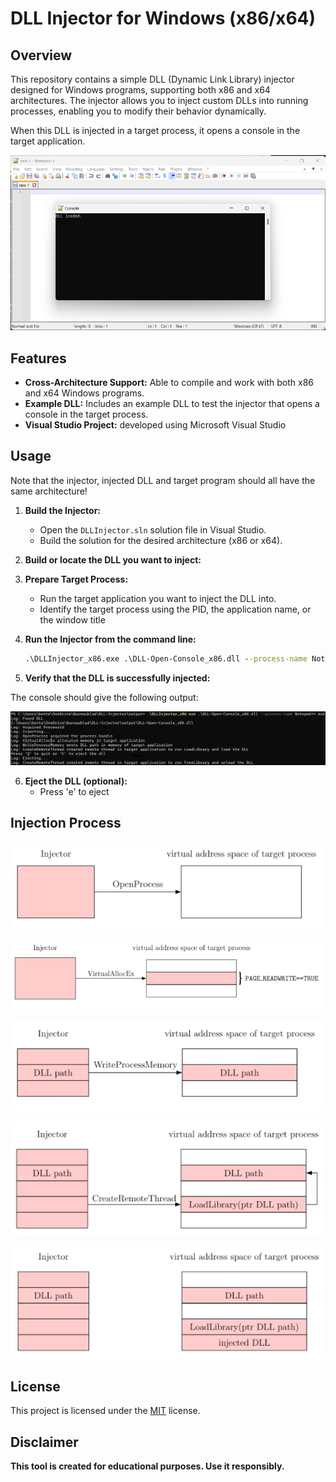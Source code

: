 # DLL Injector for Windows (x86/x64)

## Overview

This repository contains a simple DLL (Dynamic Link Library) injector designed for Windows programs, supporting both x86 and x64 architectures. The injector allows you to inject custom DLLs into running processes, enabling you to modify their behavior dynamically.

When this DLL is injected in a target process, it opens a console in the target application.

![DLL Open Console](doc/injector-notepad.png)

## Features

- **Cross-Architecture Support:** Able to compile and work with both x86 and x64 Windows programs.
- **Example DLL:** Includes an example DLL to test the injector that opens a console in the target process.
- **Visual Studio Project:** developed using Microsoft Visual Studio

## Usage

Note that the injector, injected DLL and target program should all have the same architecture!

1. **Build the Injector:**
   - Open the `DLLInjector.sln` solution file in Visual Studio.
   - Build the solution for the desired architecture (x86 or x64).

2. **Build or locate the DLL you want to inject:**

3. **Prepare Target Process:**
   - Run the target application you want to inject the DLL into.
   - Identify the target process using the PID, the application name, or the window title

4. **Run the Injector from the command line:**

   ```cmd
   .\DLLInjector_x86.exe .\DLL-Open-Console_x86.dll --process-name Notepad++.exe
   ```

5. **Verify that the DLL is successfully injected:**

The console should give the following output:

![DLL Injection Console](doc/injector-console.png)

6. **Eject the DLL (optional):**
   - Press 'e' to eject

## Injection Process

![DLL Injection OpenProcess](doc/injector-OpenProcess.png)

![DLL Injection VirtualAllocEx](doc/injector-VirtualAllocEx.png)

![DLL Injection WriteProcessMemory](doc/injector-WriteProcessMemory.png)

![DLL Injection CreateRemoteThread](doc/injector-CreateRemoteThread.png)

![DLL Injection Result](doc/injector-result.png)

## License

This project is licensed under the [MIT](LICENSE) license.

## Disclaimer

**This tool is created for educational purposes. Use it responsibly.**
